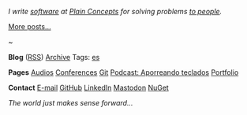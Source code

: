 *I write [software](/?i=portfolio) at [Plain Concepts](https://www.plainconcepts.com) for solving problems [to people](/?i=conferences).*

<div id="posts-latest"></div>

[More posts...](/?i=blog)

<div class="center">~</div>

**Blog**
([RSS](feed.rss))
[Archive](/?i=blog)
Tags:
[es](/?i=blog-es "Posts en español")

**Pages**
[Audios](/?i=audios)
[Conferences](/?i=conferences)
[Git](/?i=git)
[Podcast: Aporreando teclados](https://www.ivoox.com/podcast-aporreando-teclados_sq_f11142253_1.html)
[Portfolio](/?i=portfolio)

**Contact**
[E-mail](mailto:MarcosCobena@outlook.com)
[GitHub](https://github.com/MarcosCobena)
[LinkedIn](https://www.linkedin.com/in/MarcosCobena)
<a rel="me" href="https://dotnet.social/@MarcosCobena">Mastodon</a>
[NuGet](https://www.nuget.org/profiles/MarcosCobena)

*<div class="center">The world just makes sense forward...</div>*
